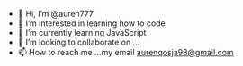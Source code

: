 - 👋 Hi, I’m @auren777
- 👀 I’m interested in learning how to code
- 🌱 I’m currently learning JavaScript
- 💞️ I’m looking to collaborate on ...
- 📫 How to reach me ...my email aurenqosja98@gmail.com

<!---
auren777/auren777 is a ✨ special ✨ repository because its `README.md` (this file) appears on your GitHub profile.
You can click the Preview link to take a look at your changes.
--->
